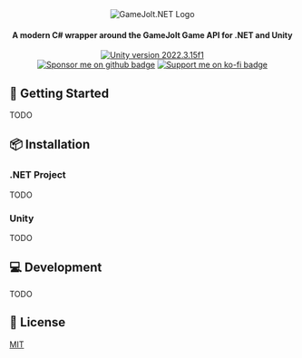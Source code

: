 <div align="center">
<img src="https://github.com/Hertzole/gamejolt.net/assets/5569364/0c653d6b-ee7d-4727-b18c-5b99c274680a" alt="GameJolt.NET Logo">
<h4>A modern C# wrapper around the GameJolt Game API for .NET and Unity</h4>
<a href='https://unity.com/releases/editor/whats-new/2022.3.15'><img src='https://img.shields.io/badge/Unity_Version-2022.3.15f1-black?style=for-the-badge&logo=unity' alt="Unity version 2022.3.15f1"></a>
<br>
<a href="https://github.com/sponsors/Hertzole"><img src="https://img.shields.io/badge/Sponsor_me-GitHub-%23EA4AAA?style=for-the-badge&logo=githubsponsors" alt="Sponsor me on github badge"></a>
<a href="https://ko-fi.com/Hertzole"><img src="https://img.shields.io/badge/Support_me-Ko--fi-%23FF5E5B?style=for-the-badge&logo=ko-fi" alt="Support me on ko-fi badge"></a>
</div>

## 🔨 Getting Started

TODO

## 📦 Installation

### .NET Project

TODO

### Unity

TODO

## 💻 Development

TODO

## 📃 License

[MIT](https://github.com/Hertzole/gamejolt.net/blob/master/LICENSE)
